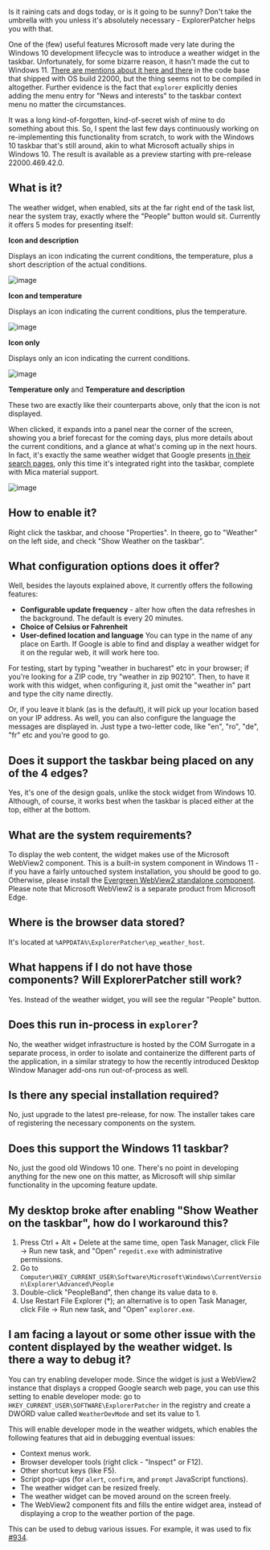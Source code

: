 Is it raining cats and dogs today, or is it going to be sunny? Don't take the umbrella with you unless it's absolutely necessary - ExplorerPatcher helps you with that.

One of the (few) useful features Microsoft made very late during the Windows 10 development lifecycle was to introduce a weather widget in the taskbar. Unfortunately, for some bizarre reason, it hasn't made the cut to Windows 11. [There are mentions about it here and there](https://github.com/valinet/ExplorerPatcher/issues/153) in the code base that shipped with OS build 22000, but the thing seems not to be compiled in altogether. Further evidence is the fact that `explorer` explicitly denies adding the menu entry for "News and interests" to the taskbar context menu no matter the circumstances.

It was a long kind-of-forgotten, kind-of-secret wish of mine to do something about this. So, I spent the last few days continuously working on re-implementing this functionality from scratch, to work with the Windows 10 taskbar that's still around, akin to what Microsoft actually ships in Windows 10. The result is available as a preview starting with pre-release 22000.469.42.0.

## What is it?

The weather widget, when enabled, sits at the far right end of the task list, near the system tray, exactly where the "People" button would sit. Currently it offers 5 modes for presenting itself:

**Icon and description**

Displays an icon indicating the current conditions, the temperature, plus a short description of the actual conditions.

![image](https://user-images.githubusercontent.com/6503598/151263341-fa8f895a-5975-4fa1-a14a-b3a53a6d98d8.png)

**Icon and temperature**

Displays an icon indicating the current conditions, plus the temperature.

![image](https://user-images.githubusercontent.com/6503598/151263475-e5734069-4119-4e4e-9c22-3d27a11b44fd.png)

**Icon only**

Displays only an icon indicating the current conditions.

![image](https://user-images.githubusercontent.com/6503598/151263519-b8e19125-29ee-4783-b06c-d9a95ede1079.png)

**Temperature only** and **Temperature and description**

These two are exactly like their counterparts above, only that the icon is not displayed.

When clicked, it expands into a panel near the corner of the screen, showing you a brief forecast for the coming days, plus more details about the current conditions, and a glance at what's coming up in the next hours. In fact, it's exactly the same weather widget that Google presents [in their search pages](https://www.google.com/search?q=weather), only this time it's integrated right into the taskbar, complete with Mica material support.

![image](https://user-images.githubusercontent.com/6503598/151263919-2fb3e6da-b48c-4955-b5e3-a77c2030e871.png)

## How to enable it?

Right click the taskbar, and choose "Properties". In theere, go to "Weather" on the left side, and check "Show Weather on the taskbar".

## What configuration options does it offer?

Well, besides the layouts explained above, it currently offers the following features:

* **Configurable update frequency** - alter how often the data refreshes in the background. The default is every 20 minutes.
* **Choice of Celsius or Fahrenheit**
* **User-defined location and language**
You can type in the name of any place on Earth. If Google is able to find and display a weather widget for it on the regular web, it will work here too.

For testing, start by typing "weather in bucharest" etc in your browser; if you're looking for a ZIP code, try "weather in zip 90210". Then, to have it work with this widget, when configuring it, just omit the "weather in" part and type the city name directly.

Or, if you leave it blank (as is the default), it will pick up your location based on your IP address. As well, you can also configure the language the messages are displayed in. Just type a two-letter code, like "en", "ro", "de", "fr" etc and you're good to go.

## Does it support the taskbar being placed on any of the 4 edges?

Yes, it's one of the design goals, unlike the stock widget from Windows 10. Although, of course, it works best when the taskbar is placed either at the top, either at the bottom.

## What are the system requirements?

To display the web content, the widget makes use of the Microsoft WebView2 component. This is a built-in system component in Windows 11 - if you have a fairly untouched system installation, you should be good to go. Otherwise, please install the [Evergreen WebView2 standalone component](https://developer.microsoft.com/en-us/microsoft-edge/webview2/#download-section). Please note that Microsoft WebView2 is a separate product from Microsoft Edge.

## Where is the browser data stored?

It's located at `%APPDATA%\ExplorerPatcher\ep_weather_host`.

## What happens if I do not have those components? Will ExplorerPatcher still work?

Yes. Instead of the weather widget, you will see the regular "People" button.

## Does this run in-process in `explorer`?

No, the weather widget infrastructure is hosted by the COM Surrogate in a separate process, in order to isolate and containerize the different parts of the application, in a similar strategy to how the recently introduced Desktop Window Manager add-ons run out-of-process as well.

## Is there any special installation required?

No, just upgrade to the latest pre-release, for now. The installer takes care of registering the necessary components on the system.

## Does this support the Windows 11 taskbar?

No, just the good old Windows 10 one. There's no point in developing anything for the new one on this matter, as Microsoft will ship similar functionality in the upcoming feature update.

## My desktop broke after enabling "Show Weather on the taskbar", how do I workaround this?

1. Press Ctrl + Alt + Delete at the same time, open Task Manager, click File -> Run new task, and "Open" `regedit.exe` with administrative permissions.
2. Go to `Computer\HKEY_CURRENT_USER\Software\Microsoft\Windows\CurrentVersion\Explorer\Advanced\People`
3. Double-click "PeopleBand", then change its value data to `0`.
4. Use Restart File Explorer (*); an alternative is to open Task Manager, click File -> Run new task, and "Open" `explorer.exe`.

## I am facing a layout or some other issue with the content displayed by the weather widget. Is there a way to debug it?

You can try enabling developer mode. Since the widget is just a WebView2 instance that displays a cropped Google search web page, you can use this setting to enable developer mode: go to `HKEY_CURRENT_USER\SOFTWARE\ExplorerPatcher` in the registry and create a DWORD value called `WeatherDevMode` and set its value to 1.

This will enable developer mode in the weather widgets, which enables the following features that aid in debugging eventual issues:

* Context menus work.
* Browser developer tools (right click - "Inspect" or F12).
* Other shortcut keys (like F5).
* Script pop-ups (for `alert`, `confirm`, and `prompt` JavaScript functions).
* The weather widget can be resized freely.
* The weather widget can be moved around on the screen freely.
* The WebView2 component fits and fills the entire widget area, instead of displaying a crop to the weather portion of the page.

This can be used to debug various issues. For example, it was used to fix [#934](https://github.com/valinet/ExplorerPatcher/issues/934).